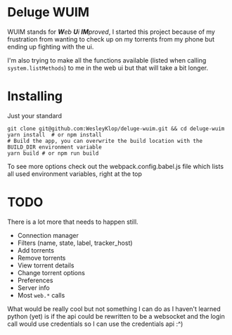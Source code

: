 # Deluge WUIM

WUIM stands for _**W**eb **U**i **IM**proved_, I started this project because of my frustration from wanting to check up on my torrents from my phone but ending up fighting with the ui.

I'm also trying to make all the functions available (listed when calling `system.listMethods`) to me in the web ui but that will take a bit longer.

# Installing

Just your standard
```shell
git clone git@github.com:WesleyKlop/deluge-wuim.git && cd deluge-wuim
yarn install  # or npm install
# Build the app, you can overwrite the build location with the BUILD_DIR environment variable
yarn build # or npm run build
```

To see more options check out the webpack.config.babel.js file which lists all used environment variables, right at the top

# TODO

There is a lot more that needs to happen still.

* Connection manager
* Filters (name, state, label, tracker_host)
* Add torrents
* Remove torrents
* View torrent details
* Change torrent options
* Preferences
* Server info
* Most `web.*` calls

What would be really cool but not something I can do as I haven't learned python (yet) is if the api could be rewritten to be a websocket and the login call would use credentials so I can use the credentials api :^)
